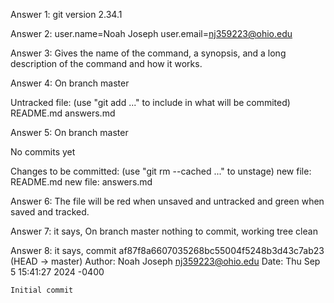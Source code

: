 Answer 1: git version 2.34.1

Answer 2: 
user.name=Noah Joseph
user.email=nj359223@ohio.edu

Answer 3: 
Gives the name of the command, a synopsis, and a long description of the command and how it works. 

Answer 4: 
On branch master

Untracked file: 
    (use "git add <file>..." to include in what will be commited)
    README.md
    answers.md

Answer 5: 
On branch master 

No commits yet

Changes to be committed: 
    (use "git rm --cached <file>..." to unstage)
        new file:   README.md
        new file:   answers.md

Answer 6: The file will be red when unsaved and untracked and green when saved and tracked. 

Answer 7: it says,
On branch master 
nothing to commit, working tree clean

Answer 8: it says, 
commit af87f8a6607035268bc55004f5248b3d43c7ab23 (HEAD -> master)
Author: Noah Joseph <nj359223@ohio.edu>
Date:   Thu Sep 5 15:41:27 2024 -0400

    Initial commit



